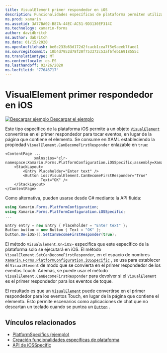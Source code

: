```yaml
---
title: VisualElement primer respondedor en iOS
description: Funcionalidades específicas de plataforma permiten utilizar la funcionalidad que solo está disponible en una plataforma concreta, sin necesidad de implementar los representadores personalizados o los efectos. En este artículo se explica cómo consumir el específico de la plataforma iOS que permite que un objeto VisualElement se convierta en el primer respondedor para tocar eventos.
ms.prod: xamarin
ms.assetid: 3A77BA02-B87A-44EC-AC51-9D3130EF314C
ms.technology: xamarin-forms
author: davidbritch
ms.author: dabritch
ms.date: 01/15/2020
ms.openlocfilehash: be6c233b63d172d2fcacb1cea7f5e9aeeb7faed1
ms.sourcegitcommit: 10b4d7952d78f20f753372c53af6feb16918555c
ms.translationtype: MT
ms.contentlocale: es-ES
ms.lasthandoff: 02/26/2020
ms.locfileid: "77646717"
---
```

# <a name="visualelement-first-responder-on-ios"></a>VisualElement primer respondedor en iOS

[![Descargar ejemplo](~/media/shared/download.png) Descargar el ejemplo](https://docs.microsoft.com/samples/xamarin/xamarin-forms-samples/userinterface-platformspecifics)

Este tipo específico de la plataforma iOS permite a un objeto [`VisualElement`](xref:Xamarin.Forms.VisualElement) convertirse en el primer respondedor para tocar eventos, en lugar de la página que contiene el elemento. Se consume en XAML estableciendo la propiedad `VisualElement.CanBecomeFirstResponder` enlazable en `true`:

```xaml
<ContentPage ...
             xmlns:ios="clr-namespace:Xamarin.Forms.PlatformConfiguration.iOSSpecific;assembly=Xamarin.Forms.Core">
    <StackLayout>
        <Entry Placeholder="Enter text" />
        <Button ios:VisualElement.CanBecomeFirstResponder="True"
                Text="OK" />
    </StackLayout>
</ContentPage>
```

Como alternativa, pueden usarse desde C# mediante la API fluida:

```csharp
using Xamarin.Forms.PlatformConfiguration;
using Xamarin.Forms.PlatformConfiguration.iOSSpecific;
...

Entry entry = new Entry { Placeholder = "Enter text" };
Button button = new Button { Text = "OK" };
button.On<iOS>().SetCanBecomeFirstResponder(true);
```

El método `VisualElement.On<iOS>` especifica que este específico de la plataforma solo se ejecutará en iOS. El método `VisualElement.SetCanBecomeFirstResponder`, en el espacio de nombres [`Xamarin.Forms.PlatformConfiguration.iOSSpecific`](xref:Xamarin.Forms.PlatformConfiguration.iOSSpecific) , se usa para establecer el `VisualElement` de modo que se convierta en el primer respondedor de los eventos Touch. Además, se puede usar el método `VisualElement.CanBecomeFirstResponder` para devolver si el `VisualElement` es el primer respondedor para los eventos de toque.

El resultado es que un [`VisualElement`](xref:Xamarin.Forms.VisualElement) puede convertirse en el primer respondedor para los eventos Touch, en lugar de la página que contiene el elemento. Esto permite escenarios como aplicaciones de chat que no descartan un teclado cuando se puntea un [`Button`](xref:Xamarin.Forms.Button) .

## <a name="related-links"></a>Vínculos relacionados

- [PlatformSpecifics (ejemplo)](https://docs.microsoft.com/samples/xamarin/xamarin-forms-samples/userinterface-platformspecifics)
- [Creación funcionalidades específicas de plataforma](~/xamarin-forms/platform/platform-specifics/index.md#creating-platform-specifics)
- [API de iOSSpecific](xref:Xamarin.Forms.PlatformConfiguration.iOSSpecific)
